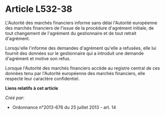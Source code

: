 # Article L532-38

L'Autorité des marchés financiers informe sans délai l'Autorité européenne des marchés financiers de l'issue de la procédure
d'agrément initiale, de tout changement de l'agrément du gestionnaire et de tout retrait d'agrément.

Lorsqu'elle l'informe des demandes d'agrément qu'elle a refusées, elle lui fournit des données sur le gestionnaire qui a
introduit une demande d'agrément et motive son refus.

Lorsque l'Autorité des marchés financiers accède au registre central de ces données tenu par l'Autorité européenne des
marchés financiers, elle respecte leur caractère confidentiel.

**Liens relatifs à cet article**

_Créé par_:

  - Ordonnance n°2013-676 du 25 juillet 2013 - art. 14
